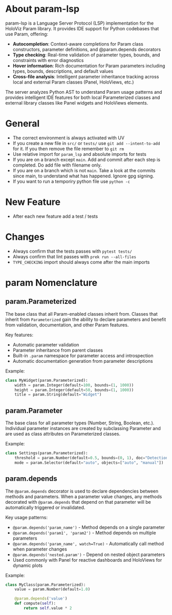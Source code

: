 # About param-lsp

param-lsp is a Language Server Protocol (LSP) implementation for the HoloViz Param library. It provides IDE support for Python codebases that use Param, offering:

- **Autocompletion**: Context-aware completions for Param class constructors, parameter definitions, and @param.depends decorators
- **Type checking**: Real-time validation of parameter types, bounds, and constraints with error diagnostics
- **Hover information**: Rich documentation for Param parameters including types, bounds, descriptions, and default values
- **Cross-file analysis**: Intelligent parameter inheritance tracking across local and external Param classes (Panel, HoloViews, etc.)

The server analyzes Python AST to understand Param usage patterns and provides intelligent IDE features for both local Parameterized classes and external library classes like Panel widgets and HoloViews elements.

# General

- The correct environment is always activated with UV
- If you create a new file in `src/` or `tests/` use `git add --intent-to-add` for it. If you then remove the file remember to `git rm`
- Use relative import for `param_lsp` and absolute imports for tests
- If you are on a branch except `main`. Add and commit after each step is completed. Do add file with filename only.
- If you are on a branch which is not `main`. Take a look at the commits since main, to understand what has happened. Ignore gpg signing.
- If you want to run a temporiry python file use `python -c`

# New Feature

- After each new feature add a test / tests

# Changes

- Always confirm that the tests passes with `pytest tests/`
- Always confirm that lint passes with `prek run --all-files`
- `TYPE_CHECKING` import should always come after the main imports

# param Nomenclature

## param.Parameterized

The base class that all Param-enabled classes inherit from. Classes that inherit from `Parameterized` gain the ability to declare parameters and benefit from validation, documentation, and other Param features.

Key features:

- Automatic parameter validation
- Parameter inheritance from parent classes
- Built-in `.param` namespace for parameter access and introspection
- Automatic documentation generation from parameter descriptions

Example:

```python
class MyWidget(param.Parameterized):
    width = param.Integer(default=100, bounds=(1, 1000))
    height = param.Integer(default=50, bounds=(1, 1000))
    title = param.String(default="Widget")
```

## param.Parameter

The base class for all parameter types (Number, String, Boolean, etc.). Individual parameter instances are created by subclassing Parameter and are used as class attributes on Parameterized classes.

Example:

```python
class Settings(param.Parameterized):
    threshold = param.Number(default=0.5, bounds=(0, 1), doc="Detection threshold")
    mode = param.Selector(default="auto", objects=["auto", "manual"])
```

## param.depends

The `@param.depends` decorator is used to declare dependencies between methods and parameters. When a parameter value changes, any methods decorated with `@param.depends` that depend on that parameter will be automatically triggered or invalidated.

Key usage patterns:

- `@param.depends('param_name')` - Method depends on a single parameter
- `@param.depends('param1', 'param2')` - Method depends on multiple parameters
- `@param.depends('param_name', watch=True)` - Automatically call method when parameter changes
- `@param.depends('nested.param')` - Depend on nested object parameters
- Used commonly with Panel for reactive dashboards and HoloViews for dynamic plots

Example:

```python
class MyClass(param.Parameterized):
    value = param.Number(default=1.0)

    @param.depends('value')
    def compute(self):
        return self.value * 2
```
